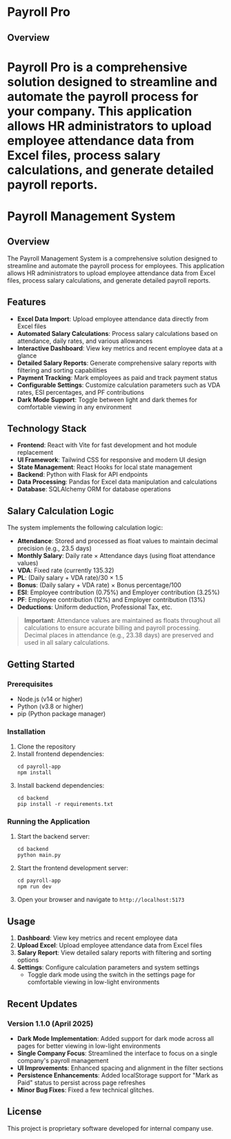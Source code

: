 # Payroll Pro

## Overview

Payroll Pro is a comprehensive solution designed to streamline and automate the payroll process for your company. This application allows HR administrators to upload employee attendance data from Excel files, process salary calculations, and generate detailed payroll reports.
=======
# Payroll Management System

## Overview

The Payroll Management System is a comprehensive solution designed to streamline and automate the payroll process for employees. This application allows HR administrators to upload employee attendance data from Excel files, process salary calculations, and generate detailed payroll reports.


## Features

- **Excel Data Import**: Upload employee attendance data directly from Excel files
- **Automated Salary Calculations**: Process salary calculations based on attendance, daily rates, and various allowances
- **Interactive Dashboard**: View key metrics and recent employee data at a glance
- **Detailed Salary Reports**: Generate comprehensive salary reports with filtering and sorting capabilities
- **Payment Tracking**: Mark employees as paid and track payment status
- **Configurable Settings**: Customize calculation parameters such as VDA rates, ESI percentages, and PF contributions
- **Dark Mode Support**: Toggle between light and dark themes for comfortable viewing in any environment

## Technology Stack

- **Frontend**: React with Vite for fast development and hot module replacement
- **UI Framework**: Tailwind CSS for responsive and modern UI design
- **State Management**: React Hooks for local state management
- **Backend**: Python with Flask for API endpoints
- **Data Processing**: Pandas for Excel data manipulation and calculations
- **Database**: SQLAlchemy ORM for database operations

## Salary Calculation Logic

The system implements the following calculation logic:

- **Attendance**: Stored and processed as float values to maintain decimal precision (e.g., 23.5 days)
- **Monthly Salary**: Daily rate × Attendance days (using float attendance values)
- **VDA**: Fixed rate (currently 135.32)
- **PL**: (Daily salary + VDA rate)/30 × 1.5
- **Bonus**: (Daily salary + VDA rate) × Bonus percentage/100
- **ESI**: Employee contribution (0.75%) and Employer contribution (3.25%)
- **PF**: Employee contribution (12%) and Employer contribution (13%)
- **Deductions**: Uniform deduction, Professional Tax, etc.

> **Important**: Attendance values are maintained as floats throughout all calculations to ensure accurate billing and payroll processing. Decimal places in attendance (e.g., 23.38 days) are preserved and used in all salary calculations.

## Getting Started

### Prerequisites

- Node.js (v14 or higher)
- Python (v3.8 or higher)
- pip (Python package manager)

### Installation

1. Clone the repository
2. Install frontend dependencies:
   ```
   cd payroll-app
   npm install
   ```
3. Install backend dependencies:
   ```
   cd backend
   pip install -r requirements.txt
   ```

### Running the Application

1. Start the backend server:
   ```
   cd backend
   python main.py
   ```
2. Start the frontend development server:
   ```
   cd payroll-app
   npm run dev
   ```
3. Open your browser and navigate to `http://localhost:5173`

## Usage

1. **Dashboard**: View key metrics and recent employee data
2. **Upload Excel**: Upload employee attendance data from Excel files
3. **Salary Report**: View detailed salary reports with filtering and sorting options
4. **Settings**: Configure calculation parameters and system settings
   - Toggle dark mode using the switch in the settings page for comfortable viewing in low-light environments

## Recent Updates

### Version 1.1.0 (April 2025)

- **Dark Mode Implementation**: Added support for dark mode across all pages for better viewing in low-light environments
- **Single Company Focus**: Streamlined the interface to focus on a single company's payroll management
- **UI Improvements**: Enhanced spacing and alignment in the filter sections
- **Persistence Enhancements**: Added localStorage support for "Mark as Paid" status to persist across page refreshes
- **Minor Bug Fixes**: Fixed a few technical glitches.

## License

This project is proprietary software developed for internal company use.
